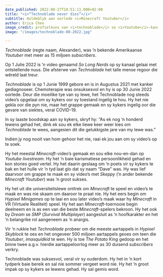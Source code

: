 ```yaml
---
date_published: 2022-08-27T18:51:11.000+02:00
title: "<i>“Technoblade never dies”</i>"
subtitle: Huldeblyk aan oorlede <i>Minecraft Youtuber</i>
author: Erica Chen
image_credit: profielkuns van <i>technoblade</i> se <i>Youtube</i>-kanaal
image: "/images/technoblade-08-2022.jpg"

---
```

_Technoblade_ (regte naam, Alexander), was ’n bekende Amerikaanse _Youtuber_ met meer as 15 miljoen _subscribers_.

Op 1 Julie 2022 is ’n video genaamd _So Long Nerds_ op sy kanaal gelaai met ontstellende nuus. Die afsterwe van _Technoblade_ het talle mense regoor die wêreld laat treur.

_Technoblade_ is op 1 Junie 1999 gebore en is in Augustus 2021 met kanker gediagnoseer. Chemoterapie was onsuksesvol en hy is op 30 Junie 2022 oorlede. Deur die moeilike tye van sy lewe, het Technoblade nog steeds video’s opgelaai om sy kykers oor sy toestand ingelig te hou. Hy het nie gekla oor die pyn nie, maar het grappe gemaak en sy kykers ingelig oor die gevare van siektes, veral COVID-19.

In sy laaste boodskap aan sy kykers, skryf hy: “As ek nog ’n honderd lewens gehad het, dink ek sou ek elke liewe keer weer kies om _Technoblade_ te wees, aangesien dit die gelukkigste jare van my lewe was.”

Indien jy nog nooit van hom gehoor het nie, raai ek jou aan om sy video’s op te soek.

Hy het meestal _Minecraft_-video’s gemaak en sou elke nou-en-dan op _Youtube_ _livestream_. Hy het ’n baie karismatiese persoonlikheid gehad en kon stories goed vertel. Hy het daarin geslaag om ’n poets vir sy kykers te bak en het hulle vir ’n tyd laat glo dat sy naam “Dave” was. Hy was lief daarvoor om grappe te maak en sy video’s met _Skeppy_ (’n ander bekende _Minecraft Youtuber_) was ’n groot sukses.

Hy het uit die universiteitslewe onttrek om _Minecraft_ te speel en video’s te maak en was nie skaam om daaroor te praat nie. Hy het eers begin om _Hypixel Minigames_ op te laai en sou later video’s maak waar hy _Minecraft_ in VR (Virtuele Realiteit) speel. Hy het aan _Minecraft_-toernooie begin deelneem en is as een van die beste _Minecraft_-spelers bekroon. Hy het ook by _Dream_ se _SMP_ (_Survival Multiplayer_) aangesluit as ’n hoofkarakter en het ’n belangrike rol aangeneem as ’n anargis.

Vir ’n rukkie het _Technoblade_ probeer om die meeste aartappels in _Hypixel Skyblock_ te oes en het ongeveer 500 miljoen aartappels geoes om teen die _Youtuber_, _imasquidkid_ te wen. Hy is toe _The Potato King_ gedoop en het binne twee a.g.v. hierdie aartappeloorlog meer as 30 duisend _subscribers_ verkry.

Technoblade was suksesvol, veral vir sy ouderdom. Hy het in ’n kort tydperk baie bereik en sal nie sommer vergeet word nie. Hy het ’n groot impak op sy kykers se lewens gehad. Hy sal gemis word.